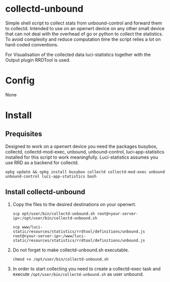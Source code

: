 # collectd-unbound

Simple shell script to collect stats from unbound-control and forward them to collectd.
Intended to use on an openwrt device on any other small device that can not deal with the overhead of go or python to collect the statistics. To avoid complexity and reduce computation time the script relies a lot on hard-coded conventions.

For Visualisation of the collected data luci-statistics together with the Output plugin RRDTool is used.

# Config
None

# Install

## Prequisites

Designed to work on a openwrt device you need the packages busybox, collectd, collectd-mod-exec, unbound, unbound-control, luci-app-statistics installed for this script to work meaningfully.
Luci-statistics assumes you use RRD as a backend for collectd.

`opkg update && opkg install busybox collectd collectd-mod-exec unbound unbound-control luci-app-statistics bash`

## Install collectd-unbound

1. Copy the files to the desired destinations on your openwrt.

    `scp opt/user/bin/collectd-unbound.sh root@<your-server-ip>:/opt/user/bin/collectd-unbound.sh`

    `scp www/luci-static/resources/statistics/rrdtool/definitions/unbound.js root@<your-server-ip>:/www/luci-static/resources/statistics/rrdtool/definitions/unbound.js`

2. Do not forget to make collectd-unbound.sh executable.

    `chmod +x /opt/user/bin/collectd-unbound.sh`

3. In order to start collecting you need to create a collectd-exec task and execute `/opt/user/bin/collectd-unbound.sh` as user unbound.
